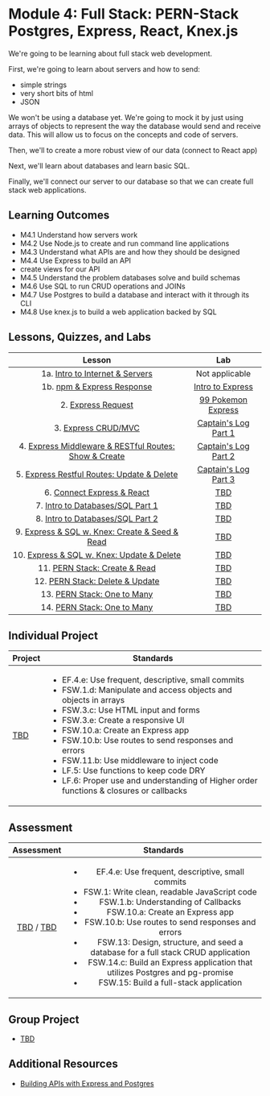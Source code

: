 # Module 4: Full Stack: PERN-Stack Postgres, Express, React, Knex.js

We're going to be learning about full stack web development.

First, we're going to learn about servers and how to send:

- simple strings
- very short bits of html
- JSON

We won't be using a database yet. We're going to mock it by just using arrays of objects to represent the way the database would send and receive data. This will allow us to focus on the concepts and code of servers.

Then, we'll to create a more robust view of our data (connect to React app)

Next, we'll learn about databases and learn basic SQL.

Finally, we'll connect our server to our database so that we can create full stack web applications.



## Learning Outcomes

- M4.1 Understand how servers work
- M4.2 Use Node.js to create and run command line applications
- M4.3 Understand what APIs are and how they should be designed
- M4.4 Use Express to build an API
- create views for our API
- M4.5 Understand the problem databases solve and build schemas
- M4.6 Use SQL to run CRUD operations and JOINs
- M4.7 Use Postgres to build a database and interact with it through its CLI
- M4.8 Use knex.js to build a web application backed by SQL

## Lessons, Quizzes, and Labs

|                                            Lesson                                             |                                    Lab                                     |
| :-------------------------------------------------------------------------------------------: | :------------------------------------------------------------------------: |
|         1a. [Intro to Internet & Servers](./intro-to-internet-and-servers/README.md)          |                               Not applicable                               |
|              1b. [npm & Express Response](./intro-to-express-response/README.md)              |    [Intro to Express](https://github.com/joinpursuit/intro-to-express)     |
|                  2. [Express Request](./intro-to-express-request/README.md)                   |  [99 Pokemon Express](https://github.com/joinpursuit/99-pokemon-express)   |
|                3. [Express CRUD/MVC](./express-rest-crud-mvc-index/README.md)                 |    [Captain's Log Part 1](https://github.com/joinpursuit/captains-log)     |
| 4. [Express Middleware & RESTful Routes: Show & Create](./express-rest-show-create/README.md) | [Captain's Log Part 2](https://github.com/joinpursuit/captains-log#part-2) |
|     5. [Express Restful Routes: Update & Delete](./express-rest-delete-update/README.md)      | [Captain's Log Part 3](https://github.com/joinpursuit/captains-log#part-3) |
|                6. [Connect Express & React](./express-connect-react/README.md)                |                   [TBD](https://github.com/joinpursuit/)                   |
|              7. [Intro to Databases/SQL Part 1](./intro-to-sql-part-1/README.md)              |                   [TBD](https://github.com/joinpursuit/)                   |
|              8. [Intro to Databases/SQL Part 2](./intro-to-sql-part-2/README.md)              |                   [TBD](https://github.com/joinpursuit/)                   |
|     9. [Express & SQL w. Knex: Create & Seed & Read](./express-sql-create-read/README.md)     |                   [TBD](https://github.com/joinpursuit/)                   |
|      10. [Express & SQL w. Knex: Update & Delete](./express-sql-delete-update/README.md)      |                   [TBD](https://github.com/joinpursuit/)                   |
|                 11. [PERN Stack: Create & Read](./pern-create-read/README.md)                 |                   [TBD](https://github.com/joinpursuit/)                   |
|               12. [PERN Stack: Delete & Update](./pern-update-delete/README.md)               |                   [TBD](https://github.com/joinpursuit/)                   |
|                13. [PERN Stack: One to Many](./pern-one-to-many-c-r/README.md)                |                   [TBD](https://github.com/joinpursuit/)                   |
|                14. [PERN Stack: One to Many](./pern-one-to-many-d-u/README.md)                |                   [TBD](https://github.com/joinpursuit/)                   |

## Individual Project

| Project                                | Standards                                                                                                                                                                                                                                                                                                                                                                                                                                                                                                             |
| -------------------------------------- | --------------------------------------------------------------------------------------------------------------------------------------------------------------------------------------------------------------------------------------------------------------------------------------------------------------------------------------------------------------------------------------------------------------------------------------------------------------------------------------------------------------------- |
| [TBD](https://github.com/joinpursuit/) | <ul><li>EF.4.e: Use frequent, descriptive, small commits</li><li>FSW.1.d: Manipulate and access objects and objects in arrays</li><li>FSW.3.c: Use HTML input and forms</li><li>FSW.3.e: Create a responsive UI</li><li>FSW.10.a: Create an Express app</li><li>FSW.10.b: Use routes to send responses and errors</li><li>FSW.11.b: Use middleware to inject code</li><li>LF.5: Use functions to keep code DRY</li><li>LF.6: Proper use and understanding of Higher order functions & closures or callbacks</li></ul> |

## Assessment

|                                                               Assessment                                                                |                                                                                                                                                                                                                                             Standards                                                                                                                                                                                                                                              |
| :-------------------------------------------------------------------------------------------------------------------------------------: | :------------------------------------------------------------------------------------------------------------------------------------------------------------------------------------------------------------------------------------------------------------------------------------------------------------------------------------------------------------------------------------------------------------------------------------------------------------------------------------------------: |
| [TBD](https://canvas.instructure.com/courses/1605748/assignments/) / [TBD](https://canvas.instructure.com/courses/1705731/assignments/) | <ul><li>EF.4.e: Use frequent, descriptive, small commits</li><li>FSW.1: Write clean, readable JavaScript code</li><li>FSW.1.b: Understanding of Callbacks</li><li>FSW.10.a: Create an Express app</li><li>FSW.10.b: Use routes to send responses and errors</li><li>FSW.13: Design, structure, and seed a database for a full stack CRUD application</li><li>FSW.14.c: Build an Express application that utilizes Postgres and pg-promise</li><li>FSW.15: Build a full-stack application</li></ul> |

## Group Project

- [TBD](https://github.com/joinpursuit/)

## Additional Resources

- [Building APIs with Express and Postgres](../node/building_apis_with_express_and_postgres/README.md)
